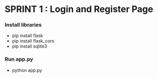 # SPRINT 1 : Login and Register Page

### Install libraries <br>
- pip install flask <br>
- pip install flask_cors <br>
- pip install sqlite3 <br>

### Run app.py <br>
- python app.py
